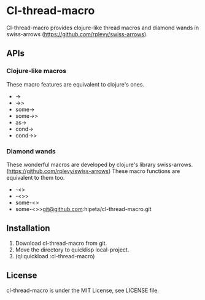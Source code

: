 # Cl-thread-macro

Cl-thread-macro provides clojure-like thread macros and diamond wands in swiss-arrows (https://github.com/rplevy/swiss-arrows).


## APIs

### Clojure-like macros

These macro features are equivalent to clojure's ones.

- ->
- ->>
- some->
- some->>
- as->
- cond->
- cond->>

### Diamond wands

These wonderful macros are developed by clojure's library swiss-arrows. (https://github.com/rplevy/swiss-arrows)
These macro functions are equivalent to them too.

- -<>
- -<>>
- some-<>
- some-<>>git@github.com:hipeta/cl-thread-macro.git

## Installation

1. Download cl-thread-macro from git.
1. Move the directory to quicklisp local-project.
1. (ql:quickload :cl-thread-macro)

## License

cl-thread-macro is under the MIT License, see LICENSE file.
